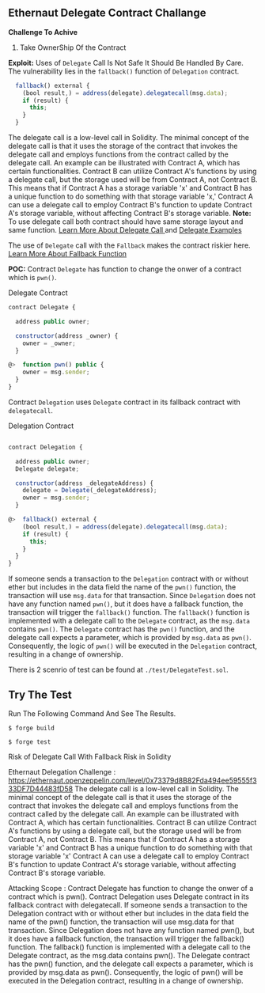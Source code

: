 ## Ethernaut Delegate Contract Challange

**Challenge To Achive**
1. Take OwnerShip Of the Contract


**Exploit:** Uses of `Delegate` Call Is Not Safe It Should Be Handled By Care. The vulnerability lies in the `fallback()` function of `Delegation` contract. 

``` javascript
  fallback() external {
    (bool result,) = address(delegate).delegatecall(msg.data);
    if (result) {
      this;
    }
  }
```


The delegate call is a low-level call in Solidity. The minimal concept of the delegate call is that it uses the storage of the contract that invokes the delegate call and employs functions from the contract called by the delegate call. An example can be illustrated with Contract A, which has certain functionalities. Contract B can utilize Contract A's functions by using a delegate call, but the storage used will be from Contract A, not Contract B. This means that if Contract A has a storage variable 'x' and Contract B has a unique function to do something with that storage variable 'x,' Contract A can use a delegate call to employ Contract B's function to update Contract A's storage variable, without affecting Contract B's storage variable.
**Note:** To use delegate  call both contract should have same storage layout and same function. <a href="https://docs.soliditylang.org/en/v0.8.24/control-structures.html#external-function-calls">Learn More About Delegate Call </a> and <a href= "https://solidity-by-example.org/delegatecall/">Delegate Examples</a>

The use of `Delegate` call with the `Fallback` makes the contract riskier here. <a href= "https://docs.soliditylang.org/en/latest/contracts.html">Learn More About Fallback Function</a> 

**POC:** Contract `Delegate` has function to change the onwer of a contract which is `pwn()`.

Delegate Contract

```javascript
contract Delegate {

  address public owner;

  constructor(address _owner) {
    owner = _owner;
  }

@>  function pwn() public {
    owner = msg.sender;
  }
}
```
Contract `Delegation` uses `Delegate` contract in its fallback contract with `delegatecall`.

Delegation Contract

```javascript

contract Delegation {

  address public owner;
  Delegate delegate;

  constructor(address _delegateAddress) {
    delegate = Delegate(_delegateAddress);
    owner = msg.sender;
  }

@>  fallback() external {
    (bool result,) = address(delegate).delegatecall(msg.data);
    if (result) {
      this;
    }
  }
}
```
If someone sends a transaction to the `Delegation` contract with or without ether but includes in the data field the name of the `pwn()` function, the transaction will use `msg.data` for that transaction. Since `Delegation` does not have any function named `pwn()`, but it does have a fallback function, the transaction will trigger the `fallback()` function. The `fallback()` function is implemented with a delegate call to the `Delegate` contract, as the `msg.data` contains `pwn()`. The `Delegate` contract has the `pwn()` function, and the delegate call expects a parameter, which is provided by `msg.data` as `pwn()`. Consequently, the logic of `pwn()` will be executed in the `Delegation` contract, resulting in a change of ownership.

There is 2 scenrio of test can be found at `./test/DelegateTest.sol`.




## Try The Test 

Run The Following Command And See The Results.

```shell
$ forge build
```

```shell
$ forge test
```

Risk of Delegate Call With Fallback Risk in Solidity



Ethernaut Delegation Challenge : https://ethernaut.openzeppelin.com/level/0x73379d8B82Fda494ee59555f333DF7D44483fD58
The delegate call is a low-level call in Solidity. The minimal concept of the delegate call is that it uses the storage of the contract that invokes the delegate call and employs functions from the contract called by the delegate call. An example can be illustrated with Contract A, which has certain functionalities. Contract B can utilize Contract A's functions by using a delegate call, but the storage used will be from Contract A, not Contract B. This means that if Contract A has a storage variable 'x' and Contract B has a unique function to do something with that storage variable 'x' Contract A can use a delegate call to employ Contract B's function to update Contract A's storage variable, without affecting Contract B's storage variable.

Attacking Scope : Contract Delegate has function to change the onwer of a contract which is pwn(). Contract Delegation uses Delegate contract in its fallback contract with delegatecall. If someone sends a transaction to the Delegation contract with or without ether but includes in the data field the name of the pwn() function, the transaction will use msg.data for that transaction. Since Delegation does not have any function named pwn(), but it does have a fallback function, the transaction will trigger the fallback() function. The fallback() function is implemented with a delegate call to the Delegate contract, as the msg.data contains pwn(). The Delegate contract has the pwn() function, and the delegate call expects a parameter, which is provided by msg.data as pwn(). Consequently, the logic of pwn() will be executed in the Delegation contract, resulting in a change of ownership.



